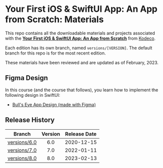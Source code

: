 # Your First iOS & SwiftUI App: An App from Scratch: Materials

This repo contains all the downloadable materials and projects associated with the **[Your First iOS & SwiftUI App: An App from Scratch](https://www.kodec.com/library)** from [Kodeco](https://www.kodeco.com).

Each edition has its own branch, named `versions/[VERSION]`. The default branch for this repo is for the most recent edition.

These materials have been reviewed and are updated as of February, 2023.

## Figma Design

In this course (and the course that follows), you learn how to implement the following design in SwiftUI:

   * [Bull's Eye App Design (made with Figma)](https://www.figma.com/file/3MBMeYd2hP4rajTbHnZL0z/Bullseye?node-id=0%3A1)

## Release History

| Branch                                                                            | Version | Release Date |
| --------------------------------------------------------------------------------- |:-------:|:------------:|
| [versions/6.0](https://github.com/kodecocodes/video-yfsa1-materials/tree/versions/6.0) | 6.0     | 2020-12-15   |
| [versions/7.0](https://github.com/kodecocodes/video-yfsa1-materials/tree/versions/7.0) | 7.0     | 2022-01-11   |
| [versions/8.0](https://github.com/kodecocodes/video-yfsa1-materials/tree/versions/8.0) | 8.0     | 2023-02-13  |